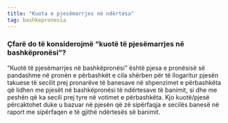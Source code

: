 ```yaml
---
title: "Kuota e pjesëmarrjes në ndërtesa"
tag: bashkepronesia
---
```


### Çfarë do të konsiderojmë “kuotë të pjesëmarrjes në bashkëpronësi”?

“Kuotë të pjesëmarrjes në bashkëpronësi” është pjesa e pronësisë së pandashme në pronën e përbashkët e cila shërben për të llogaritur pjesën takuese të secilit prej pronarëve të banesave në shpenzimet e përbashkëta që lidhen me pjesët në bashkëpronësi të ndërtesave të banimit, si dhe me peshën që ka secili prej tyre në votimet e përbashkëta. Kjo kuotë/pjesë përcaktohet duke u bazuar në pjesën që zë sipërfaqja e secilës banesë në raport me sipërfaqen e të gjithë ndërtesës së banimit.
